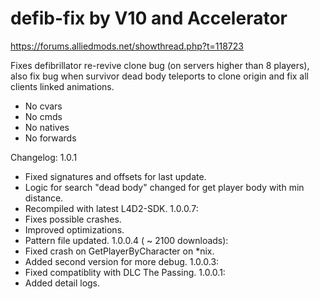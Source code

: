 # defib-fix by V10 and Accelerator

https://forums.alliedmods.net/showthread.php?t=118723

Fixes defibrillator re-revive clone bug (on servers higher than 8 players), also fix bug when survivor dead body teleports to clone origin and fix all clients linked animations.

- No cvars
- No cmds
- No natives
- No forwards

Changelog:
1.0.1
- Fixed signatures and offsets for last update.
- Logic for search "dead body" changed for get player body with min distance.
- Recompiled with latest L4D2-SDK.
1.0.0.7:
- Fixes possible crashes.
- Improved optimizations.
- Pattern file updated.
1.0.0.4 ( ~ 2100 downloads):
- Fixed crash on GetPlayerByCharacter on *nix.
- Added second version for more debug.
1.0.0.3:
- Fixed compatiblity with DLC The Passing.
1.0.0.1:
- Added detail logs.
